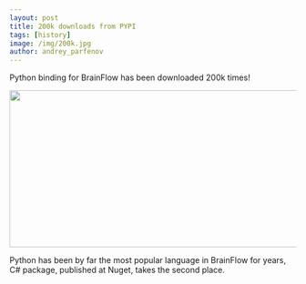 ```yaml
---
layout: post
title: 200k downloads from PYPI
tags: [history]
image: /img/200k.jpg
author: andrey_parfenov
---
```


Python binding for BrainFlow has been downloaded 200k times!

<div style="text-align: center">
    <a href="https://github.com/brainflow-dev/brainflow" title="stars" target="_blank" align="center">
        <img width="640" height="276" src="https://live.staticflickr.com/65535/53824609799_d3d141d620_z.jpg">
    </a>
</div>

Python has been by far the most popular language in BrainFlow for years, C# package, published at Nuget, takes the second place.